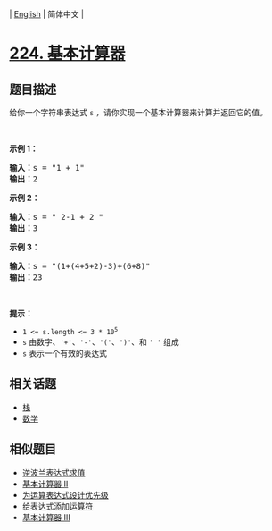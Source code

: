 
| [English](README_EN.md) | 简体中文 |

# [224. 基本计算器](https://leetcode-cn.com/problems/basic-calculator/)

## 题目描述

<p>给你一个字符串表达式 <code>s</code> ，请你实现一个基本计算器来计算并返回它的值。</p>

<p> </p>

<p><strong>示例 1：</strong></p>

<pre>
<strong>输入：</strong>s = "1 + 1"
<strong>输出：</strong>2
</pre>

<p><strong>示例 2：</strong></p>

<pre>
<strong>输入：</strong>s = " 2-1 + 2 "
<strong>输出：</strong>3
</pre>

<p><strong>示例 3：</strong></p>

<pre>
<strong>输入：</strong>s = "(1+(4+5+2)-3)+(6+8)"
<strong>输出：</strong>23
</pre>

<p> </p>

<p><strong>提示：</strong></p>

<ul>
	<li><code>1 <= s.length <= 3 * 10<sup>5</sup></code></li>
	<li><code>s</code> 由数字、<code>'+'</code>、<code>'-'</code>、<code>'('</code>、<code>')'</code>、和 <code>' '</code> 组成</li>
	<li><code>s</code> 表示一个有效的表达式</li>
</ul>


## 相关话题

- [栈](https://leetcode-cn.com/tag/stack)
- [数学](https://leetcode-cn.com/tag/math)

## 相似题目

- [逆波兰表达式求值](../evaluate-reverse-polish-notation/README.md)
- [基本计算器 II](../basic-calculator-ii/README.md)
- [为运算表达式设计优先级](../different-ways-to-add-parentheses/README.md)
- [给表达式添加运算符](../expression-add-operators/README.md)
- [基本计算器 III](../basic-calculator-iii/README.md)
